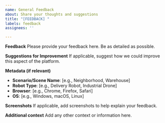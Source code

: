 ```yaml
---
name: General Feedback
about: Share your thoughts and suggestions
title: "[FEEDBACK] "
labels: feedback
assignees: ''

---
```


**Feedback**
Please provide your feedback here. Be as detailed as possible.

**Suggestions for Improvement**
If applicable, suggest how we could improve this aspect of the platform.

**Metadata (if relevant)**
- **Scenario/Scene Name**: [e.g., Neighborhood, Warehouse]
- **Robot Type**: [e.g., Delivery Robot, Industrial Drone]
- **Browser**: [e.g., Chrome, Firefox, Safari]
- **OS**: [e.g., Windows, macOS, Linux]

**Screenshots**
If applicable, add screenshots to help explain your feedback.

**Additional context**
Add any other context or information here.